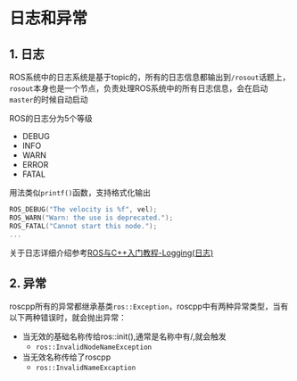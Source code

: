# 日志和异常

## 1. 日志

ROS系统中的日志系统是基于topic的，所有的日志信息都输出到`/rosout`话题上，`rosout`本身也是一个节点，负责处理ROS系统中的所有日志信息，会在启动`master`的时候自动启动

ROS的日志分为5个等级

- DEBUG
- INFO
- WARN
- ERROR
- FATAL

用法类似`printf()`函数，支持格式化输出

```cpp
ROS_DEBUG("The velocity is %f", vel);
ROS_WARN("Warn: the use is deprecated.");
ROS_FATAL("Cannot start this node.");
...
```

关于日志详细介绍参考[ROS与C++入门教程-Logging(日志)](https://www.ncnynl.com/archives/201702/1299.html)

## 2. 异常

roscpp所有的异常都继承基类`ros::Exception`，roscpp中有两种异常类型，当有以下两种错误时，就会抛出异常：

- 当无效的基础名称传给ros::init(),通常是名称中有/,就会触发
    - `ros::InvalidNodeNameException`
- 当无效名称传给了roscpp
    - `ros::InvalidNameExcaption`

